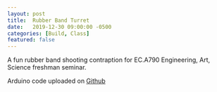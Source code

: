 ```yaml
---
layout: post
title:  Rubber Band Turret
date:   2019-12-30 09:00:00 -0500
categories: [Build, Class]
featured: false
---
```


A fun rubber band shooting contraption for EC.A790 Engineering, Art, Science freshman seminar.

Arduino code uploaded on [Github](https://github.com/jingerchong/)